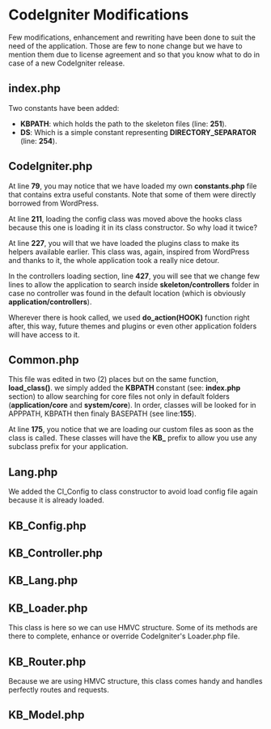 # CodeIgniter Modifications

Few modifications, enhancement and rewriting have been done to suit the need of the application. Those are few to none change but we have to mention them due to license agreement and so that you know what to do in case of a new CodeIgniter release.

## index.php

Two constants have been added:  
* **KBPATH**: which holds the path to the skeleton files (line: **251**). 
* **DS**: Which is a simple constant representing **DIRECTORY_SEPARATOR** (line: **254**). 

## CodeIgniter.php

At line **79**, you may notice that we have loaded my own __constants.php__ file that contains extra useful constants. Note that some of them were directly borrowed from WordPress.

At line **211**, loading the config class was moved above the hooks class because this one is loading it in its class constructor. So why load it twice?

At line **227**, you will that we have loaded the plugins class to make its helpers available earlier. This class was, again, inspired from WordPress and thanks to it, the whole application took a really nice detour.

In the controllers loading section, line **427**, you will see that we change few lines to allow the application to search inside __skeleton/controllers__ folder in case no controller was found in the default location (which is obviously __application/controllers__).

Wherever there is hook called, we used __do_action(HOOK)__ function right after, this way, future themes and plugins or even other application folders will have access to it.


## Common.php

This file was edited in two (2) places but on the same function, __load_class()__. we simply added the **KBPATH** constant (see: __index.php__ section) to allow searching for core files not only in default folders (__application/core__ and __system/core__). In order, classes will be looked for in APPPATH, KBPATH then finaly BASEPATH (see line:**155**).

At line **175**, you notice that we are loading our custom files as soon as the class is called. These classes will have the **KB_** prefix to allow you use any subclass prefix for your application.

## Lang.php

We added the CI_Config to class constructor to avoid load config file again because it is already loaded.

## KB_Config.php

## KB_Controller.php

## KB_Lang.php

## KB_Loader.php

This class is here so we can use HMVC structure. Some of its methods are there to complete, enhance or override CodeIgniter's Loader.php file.

## KB_Router.php

Because we are using HMVC structure, this class comes handy and handles perfectly routes and requests.

## KB_Model.php
